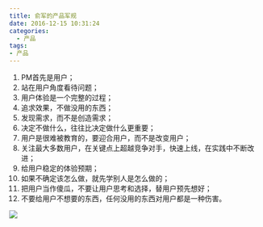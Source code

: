 ```yaml
---
title: 俞军的产品军规
date: 2016-12-15 10:31:24
categories:
  - 产品
tags:
- 产品
---
```


1. PM首先是用户；
2. 站在用户角度看待问题；
3. 用户体验是一个完整的过程；
4. 追求效果，不做没用的东西；
5. 发现需求，而不是创造需求；
6. 决定不做什么，往往比决定做什么更重要；
7. 用户是很难被教育的，要迎合用户，而不是改变用户；
8. 关注最大多数用户，在关键点上超越竞争对手，快速上线，在实践中不断改进；
9. 给用户稳定的体验预期；
10. 如果不确定该怎么做，就先学别人是怎么做的；
11. 把用户当作傻瓜，不要让用户思考和选择，替用户预先想好；
12. 不要给用户不想要的东西，任何没用的东西对用户都是一种伤害。

![](http://pics.naaln.com/blog/2019-01-14-032439.jpg-basicBlog)